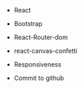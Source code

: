 - React
- Bootstrap
- React-Router-dom
- react-canvas-confetti



    <!-- Todo -->
- Responsiveness
- Commit to github




